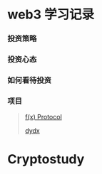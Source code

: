 # web3 学习记录

### 投资策略

>
>
>

### 投资心态

>
>
>

### 如何看待投资

>
>
>

### 项目

> [f(x) Protocol](https://github.com/zhclassmates/web3.github.io/blob/main/%E9%A1%B9%E7%9B%AE/fxn.md)
>
>[dydx](https://github.com/zhclassmates/web3.github.io/blob/main/%E9%A1%B9%E7%9B%AE/dydx质押教程.md) 

# Cryptostudy

